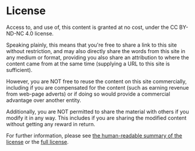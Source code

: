 # License

Access to, and use of, this content is granted at no cost, under the CC BY-ND-NC 4.0 license.

Speaking plainly, this means that you're free to share a link to this site without restriction, and may also directly share the words from this site in any medium or format, providing you also share an attribution to where the content came from at the same time (supplying a URL to this site is sufficient).

However, you are NOT free to reuse the content on this site commercially, including if you are compensated for the content (such as earning revenue from web-page adverts) or if doing so would provide a commercial advantage over another entity.

Additionally, you are NOT permitted to share the material with others if you modify it in any way. This includes if you are sharing the modified content without getting any reward in return.

For further information, please see [the human-readable summary of the license](https://creativecommons.org/licenses/by-nc-nd/4.0/) or the [full license](https://creativecommons.org/licenses/by-nc-nd/4.0/legalcode).
